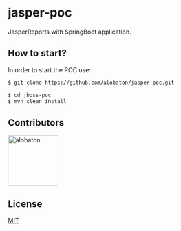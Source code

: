 # jasper-poc

JasperReports with SpringBoot application.

## How to start?

In order to start the POC use:

```bash
$ git clone https://github.com/alobaton/jasper-poc.git

$ cd jboss-poc
$ mvn clean install
```

## Contributors

[<img alt="alobaton" src="https://avatars1.githubusercontent.com/u/9356067?s=460&v=4" width="117">](https://github.com/alobaton)

## License

[MIT](https://github.com/alobaton/jasper-poc/blob/master/LICENSE)